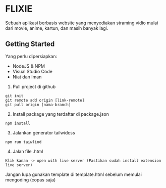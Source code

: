 # FLIXIE
Sebuah aplikasi berbasis website yang menyediakan straming vidio mulai dari movie, anime, kartun, dan masih banyak lagi.

## Getting Started
Yang perlu dipersiapkan:
- NodeJS & NPM
- Visual Studio Code
- Niat dan Iman

1. Pull project di github
```
git init
git remote add origin [link-remote]
git pull origin [nama-branch]
```
2. Install package yang terdaftar di package.json
```
npm install
```
3. Jalankan generator tailwidcss
```
npm run taiwlind
```
4. Jalan file .html
```
Klik kanan -> open with live server (Pastikan sudah install extension live server)
```
Jangan lupa gunakan template di template.html sebelum memulai mengoding (copas saja)